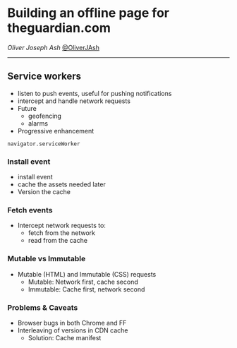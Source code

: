 # Building an offline page for theguardian.com
*Oliver Joseph Ash* [@OliverJAsh]()

---
## Service workers
* listen to push events, useful for pushing notifications
* intercept and handle network requests
* Future
  * geofencing
  * alarms
* Progressive enhancement

```
navigator.serviceWorker
```

### Install event
* install event
* cache the assets needed later
* Version the cache

### Fetch events
* Intercept network requests to:
  * fetch from the network
  * read from the cache

### Mutable vs Immutable

* Mutable (HTML) and Immutable (CSS) requests
  * Mutable: Network first, cache second
  * Immutable: Cache first, network second

### Problems & Caveats
* Browser bugs in both Chrome and FF
* Interleaving of versions in CDN cache
  * Solution: Cache manifest
